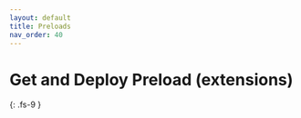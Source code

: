 ```yaml
---
layout: default
title: Preloads
nav_order: 40
---
```


# Get and Deploy Preload (extensions)
{: .fs-9 }

